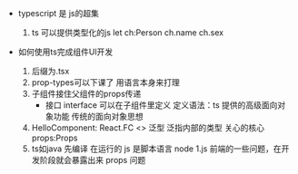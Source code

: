 - typescript 是 js的超集
    1. ts 可以提供类型化的js
        let ch:Person
            ch.name
            ch.sex

- 如何使用ts完成组件UI开发
    1. 后缀为.tsx
    2. prop-types可以下课了
        用语言本身来打理
    3. 子组件接住父组件的props传递
        - 接口 interface
            可以在子组件里定义
            定义语法：ts 提供的高级面向对象功能  传统的面向对象思想
    4. HelloComponent: React.FC<Props>
    <>  泛型 泛指内部的类型 关心的核心 props:Props
    5. ts如java 先编译 在运行的 
        js 是脚本语言 node 1.js
        前端的一些问题，在开发阶段就会暴露出来
        props 问题